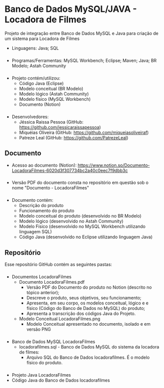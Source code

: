 # Banco de Dados MySQL/JAVA - Locadora de Filmes

Projeto de integração entre Banco de Dados MySQL e Java para criação de um sistema para Locadora de Filmes

- Linguagens: Java; SQL
###
- Programas/Ferramentas: MySQL Workbench; Eclipse; Maven; Java; BR Modelo; Astah Community
###
- Projeto contém/utilizou:
  - Código Java (Eclipse)
  - Modelo conceitual (BR Modelo)
  - Modelo lógico (Astah Community)
  - Modelo físico (MySQL Workbench)
  - Documento (Notion)
###
- Desenvolvedores:
  - Jéssica Raissa Pessoa (GitHub: https://github.com/jessicaraissapessoa)
  - Miquéias Oliveira (GitHub: https://github.com/miqueiasoliveiraf)
  - Patreze Leal (GitHub: https://github.com/PatrezeLeal)

## Documento

- Acesso ao documento (Notion): https://www.notion.so/Documento-LocadoraFilmes-6020d3f307734bc2a40c0eec7f9dbb3c
###
- Versão PDF do documento consta no repositório em questão sob o nome "Documento - LocadoraFilmes"
###
- Documento contém:
  - Descrição do produto
  - Funcionamento do produto
  - Modelo conceitual do produto (desenvolvido no BR Modelo)
  - Modelo lógico (desenvolvido no Astah Community)
  - Modelo Físico (desenvolvido no MySQL Workbench utilizando linguagem SQL)
  - Código Java (desenvolvido no Eclipse utilizando linguagem Java)

## Repositório

Esse repositório GitHub contém as seguintes pastas:
###

- Documentos LocadoraFilmes
  - Documento LocadoraFilmes.pdf 
    - Versão PDF do Documento do produto no Notion (descrito no tópico anterior);
    - Descreve o produto, seus objetivos, seu funcionamento;
    - Apresenta, em seu corpo, os modelos conceitual, lógico e e físico (Código do Banco de Dados no MySQL) do produto;
    - Apresenta a transcrição dos códigos Java do Projeto.
  - Modelo Conceitual LocadoraFilmes.png
    - Modelo Conceitual apresentado no documento, isolado e em versão PNG
###

- Banco de Dados MySQL LocadoraFilmes
  - locadorafilmes.sql - Banco de Dados MySQL do sistema da locadora de filmes:
    - Arquivo SQL do Banco de Dados locadorafilmes. É o modelo físico do produto.
###

- Projeto Java LocadoraFilmes
- Código Java do Banco de Dados locadorafilmes 


